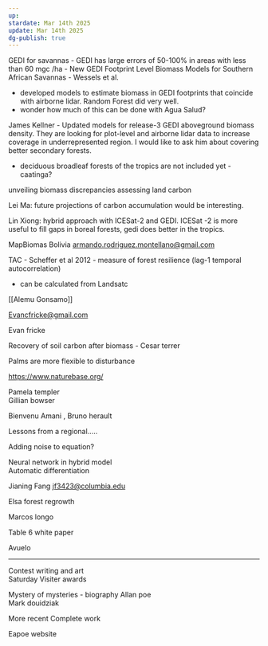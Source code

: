 ```yaml
---
up: 
stardate: Mar 14th 2025
update: Mar 14th 2025
dg-publish: true
---
```


GEDI for savannas - GEDI has large errors of 50-100% in areas with less than 60 mgc /ha - New GEDI Footprint Level Biomass Models for Southern African Savannas - Wessels et al.
- developed models to estimate biomass in GEDI footprints that coincide with airborne lidar. Random Forest did very well.
- wonder how much of this can be done with Agua Salud?

James Kellner - Updated models for release-3 GEDI aboveground biomass density. They are looking for plot-level and airborne lidar data to increase coverage in underrepresented region.
I would like to ask him about covering better secondary forests.
- deciduous broadleaf forests of the tropics are not included yet - caatinga?

unveiling biomass discrepancies assessing land carbon

Lei Ma: future projections of carbon accumulation would be interesting.

Lin Xiong: hybrid approach with ICESat-2 and GEDI. ICESat -2 is more useful to fill gaps in boreal forests, gedi does better in the tropics.




MapBiomas Bolivia
armando.rodriguez.montellano@gmail.com


TAC - Scheffer et al 2012 - measure of forest resilience (lag-1 temporal autocorrelation)
- can be calculated from Landsatc


[[Alemu Gonsamo]]

[Evancfricke@gmail.com](mailto:Evancfricke@gmail.com)  
  
Evan fricke

Recovery of soil carbon after biomass - Cesar terrer  
  
Palms are more flexible to disturbance

https://www.naturebase.org/


Pamela templer  
Gillian bowser



  Bienvenu Amani , Bruno herault  
  
Lessons from a regional.....
  
Adding noise to equation?  
  
Neural network in hybrid model  
Automatic differentiation  
  
  
Jianing Fang [jf3423@columbia.edu](mailto:jf3423@columbia.edu)


Elsa forest regrowth  
  
Marcos longo  
  
Table 6 white paper  
  
Avuelo

-----------
Contest writing and art  
Saturday Visiter awards  
  
Mystery of mysteries - biography Allan poe  
Mark douidziak  
  
More recent Complete work  
  
Eapoe website